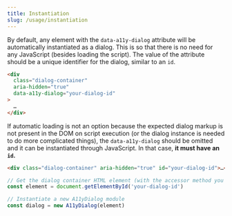 ```yaml
---
title: Instantiation
slug: /usage/instantiation
---
```


By default, any element with the `data-a11y-dialog` attribute will be automatically instantiated as a dialog. This is so that there is no need for any JavaScript (besides loading the script). The value of the attribute should be a unique identifier for the dialog, similar to an `id`.

```html
<div
  class="dialog-container"
  aria-hidden="true"
  data-a11y-dialog="your-dialog-id"
>
  …
</div>
```

If automatic loading is not an option because the expected dialog markup is not present in the DOM on script execution (or the dialog instance is needed to do more complicated things), the `data-a11y-dialog` should be omitted and it can be instantiated through JavaScript. In that case, **it must have an `id`.**

```html
<div class="dialog-container" aria-hidden="true" id="your-dialog-id">…</div>
```

```js
// Get the dialog container HTML element (with the accessor method you want)
const element = document.getElementById('your-dialog-id')

// Instantiate a new A11yDialog module
const dialog = new A11yDialog(element)
```
